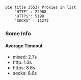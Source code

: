 
```mermaid
pie title 35537 Proxies in list
    "HTTP" : 22988
    "HTTPS": 5198
    "SOCKS" : 11272
```

### Some Info
#### Average Timeout

- mixed: 2.7s
- http: 1.3s
- https: 8.6s
- socks: 6.6s